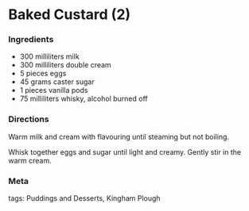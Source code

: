 # Baked Custard (2)

### Ingredients
 * 300 milliliters milk
 * 300 milliliters double cream
 * 5 pieces eggs
 * 45 grams caster sugar
 * 1 pieces vanilla pods
 * 75 milliliters whisky, alcohol burned off

### Directions

Warm milk and cream with flavouring until steaming but not boiling.

Whisk together eggs and sugar until light and creamy.  Gently stir in the warm cream.


### Meta

tags: Puddings and Desserts, Kingham Plough


